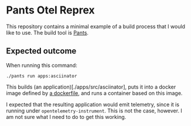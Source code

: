 
# Pants Otel Reprex

This repository contains a minimal example of a build process that I would like to use. The build tool is [Pants](https://www.pantsbuild.org/).

## Expected outcome

When running this command:
```
./pants run apps:asciinator
```

This builds (an application)[./apps/src/asciinator], puts it into a docker image defined by [a dockerfile](./apps/dockerfiles/app.dockerfile), and runs a container based on this image.

I expected that the resulting application would emit telemetry, since it is running under `opentelemetry-instrument`. This is not the case, however. I am not sure what I need to do to get this working.
